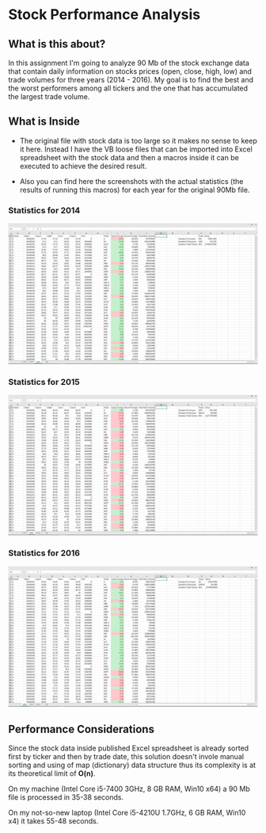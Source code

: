 # Stock Performance Analysis

## What is this about?

In this assignment I'm going to analyze 90 Mb of the stock exchange data that contain daily information on stocks prices (open, close, high, low) and trade volumes for three years (2014 - 2016). My goal is to find the best and the worst performers among all tickers and the one that has accumulated the largest trade volume.

## What is Inside

- The original file with stock data is too large so it makes no sense to keep it here. Instead I have the VB loose files that can be imported into Excel spreadsheet with the stock data and then a macros inside it can be executed to achieve the desired result. 

- Also you can find here the screenshots with the actual statistics (the results of running this macros) for each year for the original 90Mb file.

### Statistics for 2014

![Statistics for 2014](Screenshots/Statistics%202014.png)

### Statistics for 2015

![Statistics for 2015](Screenshots/Statistics%202015.png)

### Statistics for 2016

![Statistics for 2016](Screenshots/Statistics%202016.png)

## Performance Considerations

Since the stock data inside published Excel spreadsheet is already sorted first by ticker and then by trade date, this solution doesn't invole manual sorting and using of map (dictionary) data structure thus its complexity is at its theoretical limit of __O(n)__. 

On my machine (Intel Core i5-7400 3GHz, 8 GB RAM, Win10 x64) a 90 Mb file is processed in 35-38 seconds.

On my not-so-new laptop (Intel Core i5-4210U 1.7GHz, 6 GB RAM, Win10 x4) it takes 55-48 seconds.
